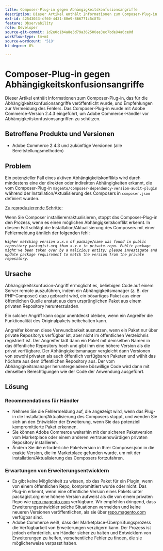 ```yaml
---
title: Composer-Plug-in gegen Abhängigkeitskonfusionsangriffe
description: Dieser Artikel enthält Informationen zum Composer-Plug-in, das für die Abhängigkeitskonfusionsangriffe veröffentlicht wurde, und Empfehlungen zur Vermeidung des Fehlers. Das Composer-Plug-in wurde mit Adobe Commerce-Version 2.4.3 eingeführt, um Adobe Commerce-Händler vor Abhängigkeitskonfusionsangriffen zu schützen.
exl-id: 42543043-cf60-4431-80e9-866771c5c87b
feature: Observability
role: Developer
source-git-commit: 1d2e0c1b4a8e3d79a362500ee3ec7bde84a6ce0d
workflow-type: tm+mt
source-wordcount: '510'
ht-degree: 0%

---
```


# Composer-Plug-in gegen Abhängigkeitskonfusionsangriffe

Dieser Artikel enthält Informationen zum Composer-Plug-in, das für die Abhängigkeitskonfusionsangriffe veröffentlicht wurde, und Empfehlungen zur Vermeidung des Fehlers. Das Composer-Plug-in wurde mit Adobe Commerce-Version 2.4.3 eingeführt, um Adobe Commerce-Händler vor Abhängigkeitskonfusionsangriffen zu schützen.

## Betroffene Produkte und Versionen

* Adobe Commerce 2.4.3 und zukünftige Versionen (alle Bereitstellungsmethoden)

## Problem

Ein potenzieller Fall eines aktiven Abhängigkeitskonflikts wird durch mindestens eine der direkten oder indirekten Abhängigkeiten erkannt, die vom Composer-Plug-in `magento/composer-dependency-version-audit-plugin` während der Installation/Aktualisierung des Composers in `composer.json` definiert wurden.

<u>Zu reproduzierende Schritte</u>:

Wenn Sie Composer installieren/aktualisieren, stoppt das Composer-Plug-in den Prozess, wenn es einen möglichen Abhängigkeitskonflikt erkennt. In diesem Fall schlägt die Installation/Aktualisierung des Composers mit einer Fehlermeldung ähnlich der folgenden fehl:

*```Higher matching version x.x.x of package/name was found in public repository packagist.org than x.x.x in private.repo. Public package might've been taken over by a malicious entity; please investigate and update package requirement to match the version from the private repository.```*

## Ursache

Abhängigkeitskonfusion-Angriff ermöglicht es, beliebigen Code auf einem Server remote auszuführen, indem ein Abhängigkeitsmanager (z. B. der PHP-Composer) dazu gebracht wird, ein bösartiges Paket aus einer öffentlichen Quelle anstatt aus dem ursprünglichen Paket aus einem privaten Repository herunterzuladen.

Ein solcher Angriff kann sogar unentdeckt bleiben, wenn ein Angreifer die Funktionalität des Originalpakets beibehalten kann.

Angreifer können diese Verwundbarkeit ausnutzen, wenn ein Paket nur über private Repositorys verfügbar ist, aber nicht im öffentlichen Verzeichnis registriert ist. Der Angreifer lädt dann ein Paket mit demselben Namen in das öffentliche Repository hoch und gibt ihm eine höhere Version als die privat verfügbare. Der Abhängigkeitsmanager vergleicht dann Versionen von sowohl privaten als auch öffentlich verfügbaren Paketen und wählt das höchste aus dem öffentlichen Repository aus. Der vom Abhängigkeitsmanager heruntergeladene böswillige Code wird dann mit denselben Berechtigungen wie der Code der Anwendung ausgeführt.

## Lösung

### Recommendations für Händler

* Nehmen Sie die Fehlermeldung auf, die angezeigt wird, wenn das Plug-in die Installation/Aktualisierung des Composers stoppt, und wenden Sie sich an den Entwickler der Erweiterung, wenn Sie das potenziell kompromittierte Paket erkennen.
* Sie können Adobe Commerce weiterhin mit der sicheren Paketversion vom Marketplace oder einem anderen vertrauenswürdigen privaten Repository installieren.
* Ändern Sie die erforderliche Paketversion in Ihrer Composer.json in die exakte Version, die im Marketplace gefunden wurde, um mit der Installation/Aktualisierung des Composers fortzufahren.

### Erwartungen von Erweiterungsentwicklern

* Es gibt keine Möglichkeit zu wissen, ob das Paket für ein Plugin, wenn von einem öffentlichen Repo, kompromittiert wurde oder nicht. Das Plug-in erkennt, wenn eine öffentliche Version eines Pakets unter packagist.org eine höhere Version aufweist als die von einem privaten Repo wie [repo.magento.com](https://repo.magento.com) verfügbare. Wir empfehlen dringend, dass Erweiterungsentwickler solche Situationen vermeiden und keine neueren Versionen veröffentlichen, als sie über [repo.magento.com](https://repo.magento.com) verfügbar sind.
* Adobe Commerce weiß, dass der Marketplace-Überprüfungsprozess die Verfügbarkeit von Erweiterungen verzögern kann. Der Prozess ist jedoch erforderlich, um Händler sicher zu halten und Entwicklern von Erweiterungen zu helfen, versehentliche Fehler zu finden, die sie möglicherweise verpasst haben.

